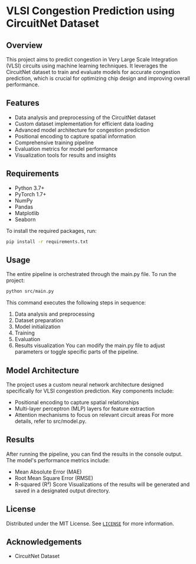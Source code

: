 # VLSI Congestion Prediction using CircuitNet Dataset

## Overview

This project aims to predict congestion in Very Large Scale Integration (VLSI) circuits using machine learning techniques. It leverages the CircuitNet dataset to train and evaluate models for accurate congestion prediction, which is crucial for optimizing chip design and improving overall performance.

## Features

- Data analysis and preprocessing of the CircuitNet dataset
- Custom dataset implementation for efficient data loading
- Advanced model architecture for congestion prediction
- Positional encoding to capture spatial information
- Comprehensive training pipeline
- Evaluation metrics for model performance
- Visualization tools for results and insights

## Requirements

- Python 3.7+
- PyTorch 1.7+
- NumPy
- Pandas
- Matplotlib
- Seaborn

To install the required packages, run:

```bash
pip install -r requirements.txt
```

## Usage

The entire pipeline is orchestrated through the main.py file. To run the project:
```bash
python src/main.py
```
This command executes the following steps in sequence:
1. Data analysis and preprocessing
2. Dataset preparation
3. Model initialization
4. Training
5. Evaluation
6. Results visualization
You can modify the main.py file to adjust parameters or toggle specific parts of the pipeline.

## Model Architecture

The project uses a custom neural network architecture designed specifically for VLSI congestion prediction. Key components include:
- Positional encoding to capture spatial relationships
- Multi-layer perceptron (MLP) layers for feature extraction
- Attention mechanisms to focus on relevant circuit areas
For more details, refer to src/model.py.

## Results

After running the pipeline, you can find the results in the console output. The model's performance metrics include:
- Mean Absolute Error (MAE)
- Root Mean Square Error (RMSE)
- R-squared (R²) Score
Visualizations of the results will be generated and saved in a designated output directory.

## License

Distributed under the MIT License. See [`LICENSE`](LICENSE) for more information.

## Acknowledgements

- CircuitNet Dataset


